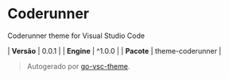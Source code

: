 # Coderunner

Coderunner theme for Visual Studio Code

| **Versão** | 0.0.1 |
| **Engine** | ^1.0.0 |
| **Pacote** | theme-coderunner |

> Autogerado por [go-vsc-theme](https://github.com/natalbu/go-vsc-theme).
